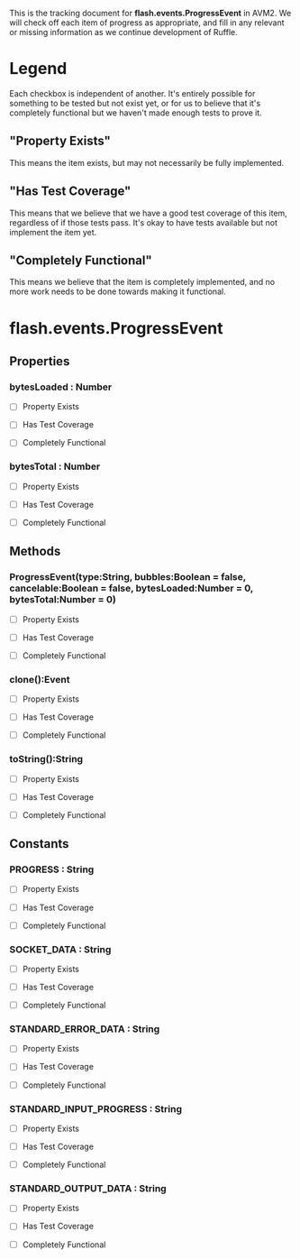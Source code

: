 This is the tracking document for **flash.events.ProgressEvent** in AVM2. We will check off each item of progress as appropriate, and fill in any relevant or missing information as we continue development of Ruffle.
# Legend

Each checkbox is independent of another. It's entirely possible for something to be tested but not exist yet, or for us to believe that it's completely functional but we haven't made enough tests to prove it.
## "Property Exists"

This means the item exists, but may not necessarily be fully implemented.
## "Has Test Coverage"

This means that we believe that we have a good test coverage of this item, regardless of if those tests pass. It's okay to have tests available but not implement the item yet.
## "Completely Functional"

This means we believe that the item is completely implemented, and no more work needs to be done towards making it functional.
# flash.events.ProgressEvent
## Properties
### bytesLoaded : Number

* [ ] Property Exists

* [ ] Has Test Coverage

* [ ] Completely Functional


### bytesTotal : Number

* [ ] Property Exists

* [ ] Has Test Coverage

* [ ] Completely Functional


## Methods
### ProgressEvent(type:String, bubbles:Boolean = false, cancelable:Boolean = false, bytesLoaded:Number = 0, bytesTotal:Number = 0)

* [ ] Property Exists

* [ ] Has Test Coverage

* [ ] Completely Functional


### clone():Event

* [ ] Property Exists

* [ ] Has Test Coverage

* [ ] Completely Functional


### toString():String

* [ ] Property Exists

* [ ] Has Test Coverage

* [ ] Completely Functional


## Constants
### PROGRESS : String

* [ ] Property Exists

* [ ] Has Test Coverage

* [ ] Completely Functional


### SOCKET_DATA : String

* [ ] Property Exists

* [ ] Has Test Coverage

* [ ] Completely Functional


### STANDARD_ERROR_DATA : String

* [ ] Property Exists

* [ ] Has Test Coverage

* [ ] Completely Functional


### STANDARD_INPUT_PROGRESS : String

* [ ] Property Exists

* [ ] Has Test Coverage

* [ ] Completely Functional


### STANDARD_OUTPUT_DATA : String

* [ ] Property Exists

* [ ] Has Test Coverage

* [ ] Completely Functional
